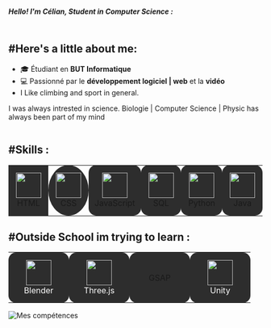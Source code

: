 <!-- Profile README -->
<h5 align="left">Hello! I'm Célian, Student in Computer Science :</h5>

<img src="https://via.placeholder.com/1x1/828282/828282" width="100%" height="1px">

## #Here's a little about me:

- 🎓 Étudiant en **BUT Informatique**
- 💻 Passionné par le **développement logiciel | web** et la **vidéo**
- I Like climbing and sport in general.
  
<p> I was always intrested in science. Biologie | Computer Science | Physic has always been part of my mind</p>

<img src="https://via.placeholder.com/1x1/828282/828282" width="100%" height="1px">

##  #Skills : 

<table align="center" width="50px" background="#2d2d2d" border-radius="15px" padding="10px">
  <tr>
    <td align="center" width="100px" height="100px" style="background:#2d2d2d; border-radius:50; padding:10px;">
      <img src="https://cdn.jsdelivr.net/gh/devicons/devicon/icons/html5/html5-original.svg" width="50px"><br>HTML
    </td>
    <td align="center" width="100px" height="100px" style="background:#2d2d2d; border-radius:150%; padding:10px;">
      <img src="https://cdn.jsdelivr.net/gh/devicons/devicon/icons/css3/css3-original.svg" width="50px"><br>CSS
    </td>
    <td align="center" width="100px" height="100px" style="background:#2d2d2d; border-radius:15px; padding:10px;">
      <img src="https://cdn.jsdelivr.net/gh/devicons/devicon/icons/javascript/javascript-original.svg" width="50px"><br>JavaScript
    </td>
    <td align="center" width="100px" height="100px" style="background:#2d2d2d; border-radius:15px; padding:10px;">
      <img src="https://cdn.jsdelivr.net/gh/devicons/devicon/icons/mysql/mysql-original.svg" width="50px"><br>SQL
    </td>
    <td align="center" width="100px" height="100px" style="background:#2d2d2d; border-radius:15px; padding:10px;">
      <img src="https://cdn.jsdelivr.net/gh/devicons/devicon/icons/python/python-original.svg" width="50px" background="#2d2d2d" border-radius="15px" padding="10px"><br>Python
    </td>
    <td align="center" width="100px" height="100px" style="background:#2d2d2d; border-radius:15px; padding:10px;">
      <img src="https://cdn.jsdelivr.net/gh/devicons/devicon/icons/java/java-original.svg" width="50px"><br>Java
    </td>
  </tr>
</table>

##  #Outside School im trying to learn : 

<table align="center">
  <tr>
    <td align="center" width="100px" height="100px" bgcolor="#2d2d2d" style="border-radius: 15px; padding: 10px;">
      <img src="https://cdn.jsdelivr.net/gh/devicons/devicon/icons/blender/blender-original.svg" width="50px"><br>
      <span style="color: white;">Blender</span>
    </td>
    <td align="center" width="100px" height="100px" bgcolor="#2d2d2d" style="border-radius: 15px; padding: 10px;">
      <img src="https://cdn.jsdelivr.net/gh/devicons/devicon/icons/threejs/threejs-original.svg" width="50px"><br>
      <span style="color: white;">Three.js</span>
    </td>
    <td align="center" width="100px" height="100px" bgcolor="#2d2d2d" style="border-radius: 15px; padding: 10px;">
      <span color="green" >GSAP</span>
    </td>
    <td align="center" width="100px" height="100px" bgcolor="#2d2d2d" style="border-radius: 15px; padding: 10px;">
      <img src="https://cdn.jsdelivr.net/gh/devicons/devicon/icons/unity/unity-original.svg" width="50px"><br>
      <span style="color: white;">Unity</span>
    </td>
  </tr>
</table>

![Mes compétences](https://raw.githubusercontent.com/TON_USER/TON_REPO/main/skills.svg)


